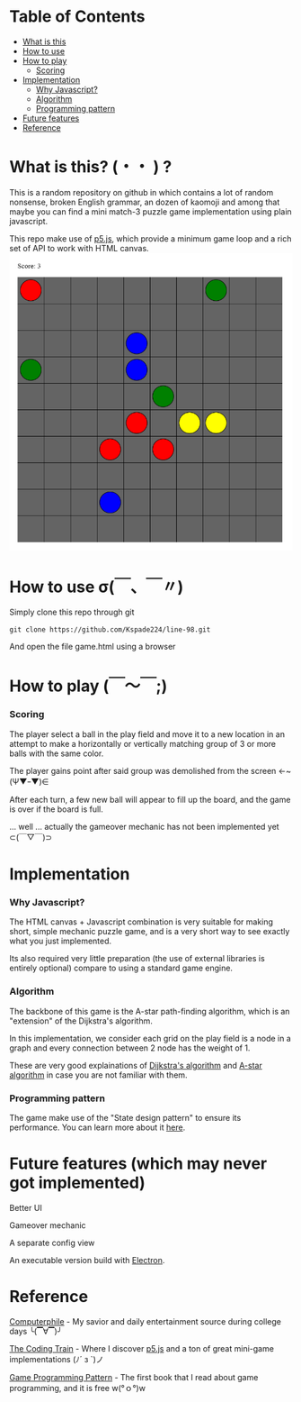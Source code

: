 # Table of Contents
* [What is this](#what-is-this---)
* [How to use](#how-to-use-σ)
* [How to play](#how-to-play-)
    * [Scoring](#scoring)
* [Implementation](#implementation)
    * [Why Javascript?](#why-javascript)
    * [Algorithm](#algorithm)
    * [Programming pattern](#programming-pattern)
* [Future features](#future-features-which-may-never-got-implemented)
* [Reference](#reference)

# What is this? (・・ ) ?
This is a random repository on github in which contains a lot of random nonsense, broken English grammar, an dozen of kaomoji and among that maybe you can find a mini match-3 puzzle game implementation using plain javascript.

This repo make use of [p5.js](https://p5js.org/), which provide a minimum game loop and a rich set of API to work with HTML canvas.
![Game preview](/images/image.png)
# How to use σ(￣、￣〃)
Simply clone this repo through git
```
git clone https://github.com/Kspade224/line-98.git
```
And open the file game.html using a browser
# How to play (￣～￣;)
### Scoring
The player select a ball in the play field and move it to a new location in an attempt to make a horizontally or vertically matching group of 3 or more balls with the same color.

The player gains point after said group was demolished from the screen 	←~(Ψ▼ｰ▼)∈

After each turn, a few new ball will appear to fill up the board, and the game is over if the board is full.

... well ... actually the gameover mechanic has not been implemented yet ⊂(￣▽￣)⊃
# Implementation
### Why Javascript?
The HTML canvas + Javascript combination is very suitable for making short, simple mechanic puzzle game, and is a very short way to see exactly what you just implemented.

Its also required very little preparation (the use of external libraries is entirely optional) compare to using a standard game engine.
### Algorithm
The backbone of this game is the A-star path-finding algorithm, which is an "extension" of the Dijkstra's algorithm.

In this implementation, we consider each grid on the play field is a node in a graph and every connection between 2 node has the weight of 1.

These are very good explainations of [Dijkstra's algorithm](https://www.youtube.com/watch?v=GazC3A4OQTE) and [A-star algorithm](https://www.youtube.com/watch?v=ySN5Wnu88nE) in case you are not familiar with them.
### Programming pattern
The game make use of the "State design pattern" to ensure its performance. You can learn more about it [here](http://gameprogrammingpatterns.com/state.html).
# Future features (which may never got implemented)
Better UI

Gameover mechanic

A separate config view

An executable version build with [Electron](https://electron.atom.io/).
# Reference
[Computerphile](https://www.youtube.com/user/Computerphile) - My savior and daily entertainment source during college days ╰(▔∀▔)╯

[The Coding Train](https://www.youtube.com/user/shiffman) - Where I discover [p5.js](https://p5js.org/) and a ton of great mini-game implementations 
(ﾉ´ з `)ノ

[Game Programming Pattern](http://gameprogrammingpatterns.com/contents.html) - The first book that I read about game programming, and it is free w(°ｏ°)w